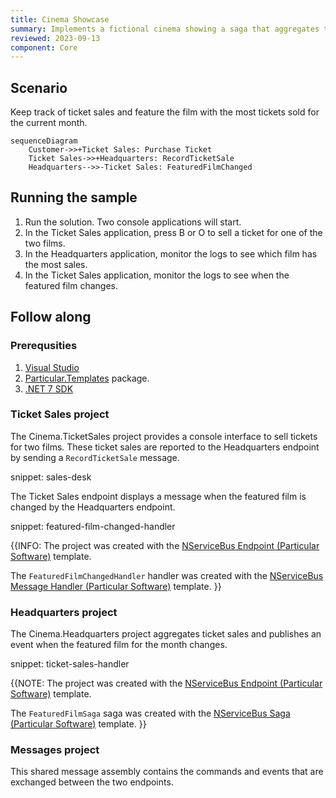 ```yaml
---
title: Cinema Showcase
summary: Implements a fictional cinema showing a saga that aggregates ticket sales.
reviewed: 2023-09-13
component: Core
---
```



## Scenario

Keep track of ticket sales and feature the film with the most tickets sold for the current month.

```mermaid
sequenceDiagram
    Customer->>+Ticket Sales: Purchase Ticket
    Ticket Sales->>+Headquarters: RecordTicketSale
    Headquarters-->>-Ticket Sales: FeaturedFilmChanged
```

## Running the sample

1. Run the solution. Two console applications will start.
2. In the Ticket Sales application, press B or O to sell a ticket for one of the two films.
3. In the Headquarters application, monitor the logs to see which film has the most sales.
4. In the Ticket Sales application, monitor the logs to see when the featured film changes.

## Follow along

### Prerequsities

1. [Visual Studio](https://visualstudio.microsoft.com/downloads/)
1. [Particular.Templates](/nservicebus/dotnet-templates/) package.
1. [.NET 7 SDK](https://dotnet.microsoft.com/en-us/download/dotnet/7.0)

### Ticket Sales project


The Cinema.TicketSales project provides a console interface to sell tickets for two films. These ticket sales are reported to the Headquarters endpoint by sending a `RecordTicketSale` message.

snippet: sales-desk

The Ticket Sales endpoint displays a message when the featured film is changed by the Headquarters endpoint.

snippet: featured-film-changed-handler

{{INFO:
  The project was created with the [NServiceBus Endpoint (Particular Software)](/nservicebus/dotnet-templates/#nservicebus-endpoint) template.
  
  The `FeaturedFilmChangedHandler` handler was created with the [NServiceBus Message Handler (Particular Software)](/nservicebus/dotnet-templates/#nservicebus-handler) template.
}}

### Headquarters project

The Cinema.Headquarters project aggregates ticket sales and publishes an event when the featured film for the month changes.

snippet: ticket-sales-handler

{{NOTE:
  The project was created with the [NServiceBus Endpoint (Particular Software)](/nservicebus/dotnet-templates/#nservicebus-endpoint) template.
  
  The `FeaturedFilmSaga` saga was created with the [NServiceBus Saga (Particular Software)](/nservicebus/dotnet-templates/#nservicebus-saga) template.
}}

### Messages project

This shared message assembly contains the commands and events that are exchanged between the two endpoints.